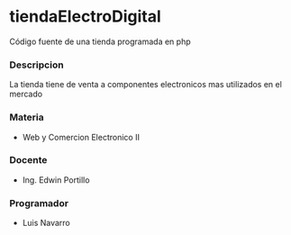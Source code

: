 # tiendaElectroDigital
Código fuente de una tienda programada en php

### Descripcion
La tienda tiene de venta a componentes electronicos mas utilizados en el mercado

### Materia
* Web y Comercion Electronico II

### Docente
* Ing. Edwin Portillo

### Programador
* Luis Navarro

